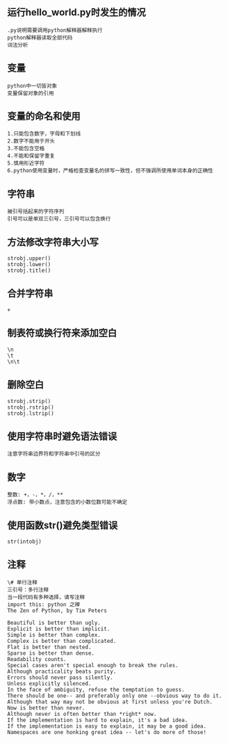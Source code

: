 ## 运行hello_world.py时发生的情况

    .py说明需要调用python解释器解释执行
    python解释器读取全部代码
    词法分析

## 变量

    python中一切皆对象
    变量保留对象的引用

## 变量的命名和使用

    1.只能包含数字，字母和下划线
    2.数字不能用于开头
    3.不能包含空格
    4.不能和保留字重复
    5.慎用形近字符
    6.python使用变量时，严格检查变量名的拼写一致性，但不强调所使用单词本身的正确性

## 字符串

    被引号括起来的字符序列
    引号可以是单双三引号，三引号可以包含换行
    
## 方法修改字符串大小写
    strobj.upper()
    strobj.lower()
    strobj.title()

## 合并字符串
    +

## 制表符或换行符来添加空白
    \n
    \t
    \n\t

## 删除空白
    strobj.strip()
    strobj.rstrip()
    strobj.lstrip()

## 使用字符串时避免语法错误
    注意字符串边界符和字符串中引号的区分

## 数字
    整数: +，-，*，/，**    
    浮点数: 带小数点，注意包含的小数位数可能不确定

## 使用函数str()避免类型错误
    str(intobj)

## 注释
    \# 单行注释
    三引号：多行注释
    当一段代码有多种选择，请写注释
    import this: python 之禅
    The Zen of Python, by Tim Peters

    Beautiful is better than ugly.
    Explicit is better than implicit.
    Simple is better than complex.
    Complex is better than complicated.
    Flat is better than nested.
    Sparse is better than dense.
    Readability counts.
    Special cases aren't special enough to break the rules.
    Although practicality beats purity.
    Errors should never pass silently.
    Unless explicitly silenced.
    In the face of ambiguity, refuse the temptation to guess.
    There should be one-- and preferably only one --obvious way to do it.
    Although that way may not be obvious at first unless you're Dutch.
    Now is better than never.
    Although never is often better than *right* now.
    If the implementation is hard to explain, it's a bad idea.
    If the implementation is easy to explain, it may be a good idea.
    Namespaces are one honking great idea -- let's do more of those!